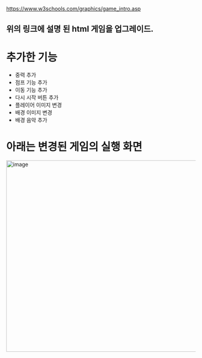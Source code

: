 https://www.w3schools.com/graphics/game_intro.asp
## 위의 링크에 설명 된 html 게임을 업그레이드.

# 추가한 기능
* 중력 추가
* 점프 기능 추가
* 이동 기능 추가
* 다시 시작 버튼 추가
* 플레이어 이미지 변경
* 배경 이미지 변경
* 배경 음악 추가

# 아래는 변경된 게임의 실행 화면
<img width="509" alt="image" src="https://github.com/ccihxn/game/assets/35947666/e705cf19-4dba-478b-bdfb-7ed77827fca3">
